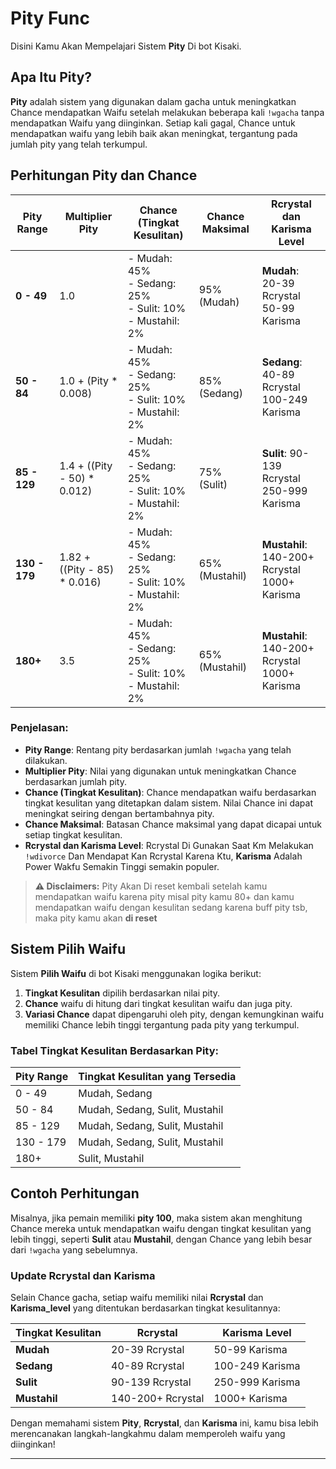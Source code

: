 # Pity Func

Disini Kamu Akan Mempelajari Sistem **Pity** Di bot Kisaki.

## Apa Itu Pity?

**Pity** adalah sistem yang digunakan dalam gacha untuk meningkatkan Chance mendapatkan Waifu setelah melakukan beberapa kali `!wgacha` tanpa mendapatkan Waifu yang diinginkan. Setiap kali gagal, Chance untuk mendapatkan waifu yang lebih baik akan meningkat, tergantung pada jumlah pity yang telah terkumpul.

## Perhitungan Pity dan Chance

| Pity Range    | Multiplier Pity | Chance (Tingkat Kesulitan)                                                                 | Chance Maksimal   | Rcrystal dan Karisma Level       |
|---------------|-----------------|---------------------------------------------------------------------------------------------|--------------------|----------------------------------|
| **0 - 49**    | 1.0             | - Mudah: 45%<br>- Sedang: 25%<br>- Sulit: 10%<br>- Mustahil: 2%                              | 95% (Mudah)        | **Mudah**: 20-39 Rcrystal<br>50-99 Karisma  |
| **50 - 84**   | 1.0 + (Pity * 0.008) | - Mudah: 45%<br>- Sedang: 25%<br>- Sulit: 10%<br>- Mustahil: 2%                              | 85% (Sedang)       | **Sedang**: 40-89 Rcrystal<br>100-249 Karisma |
| **85 - 129**  | 1.4 + ((Pity - 50) * 0.012) | - Mudah: 45%<br>- Sedang: 25%<br>- Sulit: 10%<br>- Mustahil: 2%                              | 75% (Sulit)        | **Sulit**: 90-139 Rcrystal<br>250-999 Karisma |
| **130 - 179** | 1.82 + ((Pity - 85) * 0.016) | - Mudah: 45%<br>- Sedang: 25%<br>- Sulit: 10%<br>- Mustahil: 2%                              | 65% (Mustahil)     | **Mustahil**: 140-200+ Rcrystal<br>1000+ Karisma |
| **180+**      | 3.5             | - Mudah: 45%<br>- Sedang: 25%<br>- Sulit: 10%<br>- Mustahil: 2%                              | 65% (Mustahil)     | **Mustahil**: 140-200+ Rcrystal<br>1000+ Karisma |

### Penjelasan:
- **Pity Range**: Rentang pity berdasarkan jumlah `!wgacha` yang telah dilakukan.
- **Multiplier Pity**: Nilai yang digunakan untuk meningkatkan Chance berdasarkan jumlah pity.
- **Chance (Tingkat Kesulitan)**: Chance mendapatkan waifu berdasarkan tingkat kesulitan yang ditetapkan dalam sistem. Nilai Chance ini dapat meningkat seiring dengan bertambahnya pity.
- **Chance Maksimal**: Batasan Chance maksimal yang dapat dicapai untuk setiap tingkat kesulitan.
- **Rcrystal dan Karisma Level**: Rcrystal Di Gunakan Saat Km Melakukan `!wdivorce` Dan Mendapat Kan Rcrystal Karena Ktu, **Karisma** Adalah Power Wakfu Semakin Tinggi semakin populer.


> **⚠️ Disclaimers:** 
Pity Akan Di reset kembali setelah kamu mendapatkan waifu karena pity misal pity kamu 80+ dan kamu mendapatkan waifu dengan kesulitan sedang karena buff pity tsb, maka pity kamu akan **di reset**


## Sistem Pilih Waifu

Sistem **Pilih Waifu** di bot Kisaki menggunakan logika berikut:
1. **Tingkat Kesulitan** dipilih berdasarkan nilai pity.
2. **Chance** waifu di hitung dari tingkat kesulitan waifu dan juga pity.
3. **Variasi Chance** dapat dipengaruhi oleh pity, dengan kemungkinan waifu memiliki Chance lebih tinggi tergantung pada pity yang terkumpul.

### Tabel Tingkat Kesulitan Berdasarkan Pity:

| Pity Range   | Tingkat Kesulitan yang Tersedia  |
|--------------|-----------------------------------|
| 0 - 49       | Mudah, Sedang                    |
| 50 - 84      | Mudah, Sedang, Sulit, Mustahil   |
| 85 - 129     | Mudah, Sedang, Sulit, Mustahil   |
| 130 - 179    | Mudah, Sedang, Sulit, Mustahil   |
| 180+         | Sulit, Mustahil                  |

## Contoh Perhitungan

Misalnya, jika pemain memiliki **pity 100**, maka sistem akan menghitung Chance mereka untuk mendapatkan waifu dengan tingkat kesulitan yang lebih tinggi, seperti **Sulit** atau **Mustahil**, dengan Chance yang lebih besar dari `!wgacha` yang sebelumnya.

### Update Rcrystal dan Karisma

Selain Chance gacha, setiap waifu memiliki nilai **Rcrystal** dan **Karisma_level** yang ditentukan berdasarkan tingkat kesulitannya:

| Tingkat Kesulitan | Rcrystal         | Karisma Level     |
|-------------------|-----------------|--------------------|
| **Mudah**         | 20-39 Rcrystal   | 50-99 Karisma     |
| **Sedang**        | 40-89 Rcrystal   | 100-249 Karisma   |
| **Sulit**         | 90-139 Rcrystal  | 250-999 Karisma   |
| **Mustahil**      | 140-200+ Rcrystal| 1000+ Karisma     |

Dengan memahami sistem **Pity**, **Rcrystal**, dan **Karisma** ini, kamu bisa lebih merencanakan langkah-langkahmu dalam memperoleh waifu yang diinginkan!

---